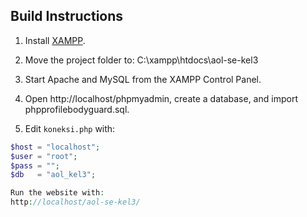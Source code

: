 ## Build Instructions

1. Install [XAMPP](https://www.apachefriends.org/).

2. Move the project folder to:
C:\xampp\htdocs\aol-se-kel3

3. Start Apache and MySQL from the XAMPP Control Panel.

4. Open http://localhost/phpmyadmin, create a database, and import phpprofilebodyguard.sql.

5. Edit `koneksi.php` with:
```php
$host = "localhost";
$user = "root";
$pass = "";
$db   = "aol_kel3";

Run the website with:
http://localhost/aol-se-kel3/
